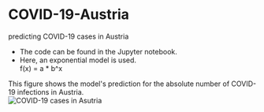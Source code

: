 # COVID-19-Austria
predicting COVID-19 cases in Austria<br>

- The code can be found in the Jupyter notebook.<br>
- Here, an exponential model is used. <br>
  f(x) = a * b^x

This figure shows the model's prediction for the absolute number of COVID-19 infections in Austria.<br>
![COVID-19 cases in Asutria](https://github.com/moritzmitterdorfer/COVID-19-Austria/blob/master/figure.png)
